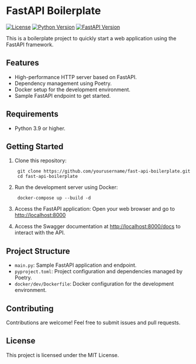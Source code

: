 # FastAPI Boilerplate
[![License](https://img.shields.io/badge/license-MIT-blue.svg)](https://opensource.org/licenses/MIT)
[![Python Version](https://img.shields.io/badge/python-3.9-blue.svg)](https://www.python.org/downloads/release/python-380/)
[![FastAPI Version](https://img.shields.io/badge/FastAPI-0.103-green.svg)](https://fastapi.tiangolo.com/)


This is a boilerplate project to quickly start a web application using the FastAPI framework.

## Features

*   High-performance HTTP server based on FastAPI.
*   Dependency management using Poetry.
*   Docker setup for the development environment.
*   Sample FastAPI endpoint to get started.

## Requirements

*   Python 3.9 or higher.

## Getting Started

1. Clone this repository:
    
        git clone https://github.com/yourusername/fast-api-boilerplate.git
        cd fast-api-boilerplate
    
2. Run the development server using Docker:
    
        docker-compose up --build -d
    
3. Access the FastAPI application: Open your web browser and go to [http://localhost:8000](http://localhost:8000)
4. Access the Swagger documentation at [http://localhost:8000/docs](http://localhost:8000/docs) to interact with the API.


## Project Structure

*   `main.py`: Sample FastAPI application and endpoint.
*   `pyproject.toml`: Project configuration and dependencies managed by Poetry.
*   `docker/dev/Dockerfile`: Docker configuration for the development environment.

## Contributing

Contributions are welcome! Feel free to submit issues and pull requests.

## License

This project is licensed under the MIT License.